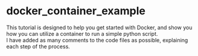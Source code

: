 # docker_container_example
This tutorial is designed to help you get started with Docker, and show you how you can utilize a container to run a simple python script.  
I have added as many comments to the code files as possible, explaining each step of the process.
